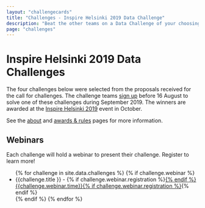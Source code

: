 ```yaml
---
layout: "challengecards"
title: "Challenges - Inspire Helsinki 2019 Data Challenge"
description: "Beat the other teams on a Data Challenge of your choosing in September 2019"
page: "challenges"
---
```

# Inspire Helsinki 2019 Data Challenges

The four challenges below were selected from the proposals received for the call for challenges. The challenge teams [sign up](./signup.html) before 16 August to solve one of these challenges during September 2019. The winners are awarded at the [Inspire Helsinki 2019](https://www.inspire-helsinki-2019.fi/) event in October.

See the [about](/about.html) and [awards & rules](/rules.html) pages for more information.

## Webinars

Each challenge will hold a webinar to present their challenge. Register to learn more!
<ul>
{% for challenge in site.data.challenges %}
{% if challenge.webinar %}
<li>{{challenge.title }} - {% if challenge.webinar.registration %}<a href="{{challenge.webinar.registration}}">{% endif %}{{challenge.webinar.time}}{% if challenge.webinar.registration %}</a>{% endif %}</li>
{% endif %}
{% endfor %}
</ul>
